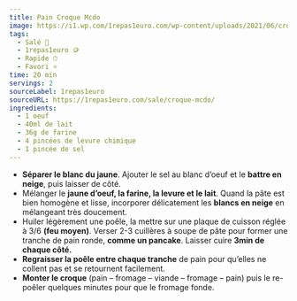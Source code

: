 ```yaml
---
title: Pain Croque Mcdo
image: https://i1.wp.com/1repas1euro.com/wp-content/uploads/2021/06/croque-1.png?fit=1000%2C742&ssl=1
tags:
  - Salé 🧂
  - 1repas1euro 🪙
  - Rapide ⏱
  - Favori ⭐️
time: 20 min
servings: 2
sourceLabel: 1repas1euro
sourceURL: https://1repas1euro.com/sale/croque-mcdo/
ingredients:
  - 1 oeuf
  - 40ml de lait
  - 36g de farine
  - 4 pincées de levure chimique
  - 1 pincée de sel
---
```

* **Séparer le blanc du jaune**. Ajouter le sel au blanc d’oeuf et le **battre en neige**, puis laisser de côté.
* Mélanger le **jaune d’oeuf, la farine, la levure et le lait**. Quand la pâte est bien homogène et lisse, incorporer délicatement les **blancs en neige** en mélangeant très doucement.
* Huiler légèrement une poêle, la mettre sur une plaque de cuisson réglée à 3/6 **(feu moyen)**. Verser 2-3 cuillères à soupe de pâte pour former une tranche de pain ronde, **comme un pancake**. Laisser cuire **3min de chaque côté.**
* **Regraisser la poêle entre chaque tranche** de pain pour qu’elles ne collent pas et se retournent facilement.
* **Monter le croque** (pain – fromage – viande – fromage – pain) puis le re-poêler quelques minutes pour que le fromage fonde.